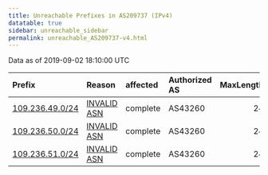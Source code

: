 ```yaml
---
title: Unreachable Prefixes in AS209737 (IPv4)
datatable: true
sidebar: unreachable_sidebar
permalink: unreachable_AS209737-v4.html
---
```


Data as of 2019-09-02 18:10:00 UTC


<div class="datatable-begin"></div>

| Prefix                                                   | Reason                                                                                                  | affected   | Authorized AS   |   MaxLength | Anchor                                         |   unreachable /24s |
|:---------------------------------------------------------|:--------------------------------------------------------------------------------------------------------|:-----------|:----------------|------------:|:-----------------------------------------------|-------------------:|
| [109.236.49.0/24](https://stat.ripe.net/109.236.49.0/24) | [INVALID ASN](https://rpki-validator.ripe.net/announcement-preview?asn=AS209737&prefix=109.236.49.0/24) | complete   | AS43260         |          24 | [RIPE](unreachable_RIPE_NCC_RPKI_Root-v4.html) |                  1 |
| [109.236.50.0/24](https://stat.ripe.net/109.236.50.0/24) | [INVALID ASN](https://rpki-validator.ripe.net/announcement-preview?asn=AS209737&prefix=109.236.50.0/24) | complete   | AS43260         |          24 | [RIPE](unreachable_RIPE_NCC_RPKI_Root-v4.html) |                  1 |
| [109.236.51.0/24](https://stat.ripe.net/109.236.51.0/24) | [INVALID ASN](https://rpki-validator.ripe.net/announcement-preview?asn=AS209737&prefix=109.236.51.0/24) | complete   | AS43260         |          24 | [RIPE](unreachable_RIPE_NCC_RPKI_Root-v4.html) |                  1 |

<div class="datatable-end"></div>